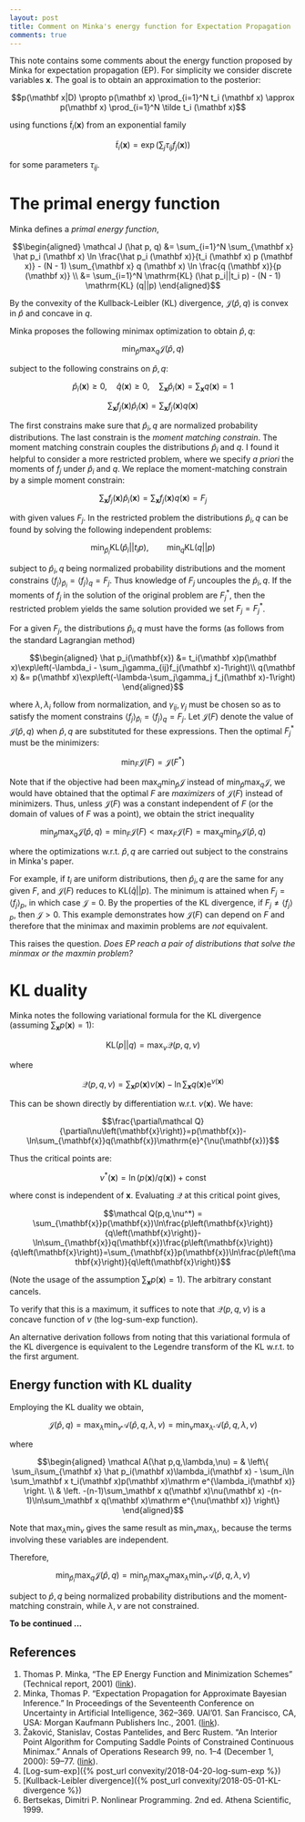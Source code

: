 ```yaml
---
layout: post
title: Comment on Minka's energy function for Expectation Propagation
comments: true
---
```


This note contains some comments about the energy function proposed by Minka for expectation propagation (EP). For simplicity we consider discrete variables $\mathbf x$. The goal is to obtain an approximation to the posterior:

$$p(\mathbf x|D) \propto p(\mathbf x) \prod_{i=1}^N t_i (\mathbf x)
\approx p(\mathbf x) \prod_{i=1}^N \tilde t_i (\mathbf x)$$

using functions $\tilde t_i (\mathbf x)$ from an exponential family

$$\tilde t_i (\mathbf x) = \exp \left( \sum_j \tau_{ij} f_j (\mathbf x) \right)$$

for some parameters $\tau_{ij}$.

# The primal energy function

Minka defines a *primal energy function*,

$$\begin{aligned}
\mathcal J (\hat p, q)
&= \sum_{i=1}^N \sum_{\mathbf x} \hat p_i (\mathbf x) \ln \frac{\hat p_i (\mathbf x)}{t_i (\mathbf x) p (\mathbf x)} - (N - 1) \sum_{\mathbf x} q (\mathbf x) \ln \frac{q (\mathbf x)}{p (\mathbf x)}
\\
&= \sum_{i=1}^N \mathrm{KL} (\hat p_i||t_i p) - (N - 1) \mathrm{KL} (q||p)
\end{aligned}$$

By the convexity of the Kullback-Leibler (KL) divergence, $\mathcal J(\hat p,q)$ is convex in $\hat p$ and concave in $q$.

Minka proposes the following minimax optimization to obtain $\hat p, q$:

$$\min_{\hat p}\max_q\mathcal J (\hat p, q)$$

subject to the following constrains on $\hat p, q$:

$$\hat p_i(\mathbf x) \ge 0,\quad \hat q(\mathbf x)\ge 0,\quad \sum_\mathbf x\hat p_i(\mathbf x) = \sum_\mathbf x q(\mathbf x) = 1$$

$$\sum_{\mathbf x} f_j (\mathbf x) \hat p_i (\mathbf x) = \sum_{\mathbf x} f_j (\mathbf x) q(\mathbf x)$$

The first constrains make sure that $\hat p_i,q$ are normalized probability distributions. The last constrain is the _moment matching constrain_. The moment matching constrain couples the distributions $\hat p_i$ and $q$. I found it helpful to consider a more restricted problem, where we specify _a priori_ the moments of $f_j$ under $\hat p_i$ and $q$. We replace the moment-matching constrain by a simple moment constrain:

$$\sum_{\mathbf x} f_j (\mathbf x) \hat p_i (\mathbf x) = \sum_{\mathbf x} f_j (\mathbf x) q(\mathbf x) = F_j$$

with given values $F_j$. In the restricted problem the distributions $\hat p_i,q$ can be found by solving the following independent problems:

$$\min_{\hat p_i}\mathrm{KL} (\hat p_i||t_i p),\qquad
  \min_{q}\mathrm{KL} (q||p)$$

subject to $\hat p_i,q$ being normalized probability distributions and the moment constrains $\langle f_j\rangle_{\hat p_i} = \langle f_j\rangle_q = F_j$. Thus knowledge of $F_j$ uncouples the $\hat p_i,q$. If the moments of $f_j$ in the solution of the original problem are $F_j^\ast$, then the restricted problem yields the same solution provided we set $F_j = F_j^\ast$.

For a given $F_j$, the distributions $\hat p_i,q$ must have the forms (as follows from the standard Lagrangian method)

$$\begin{aligned}
\hat p_i(\mathbf{x}) &= t_i(\mathbf x)p(\mathbf x)\exp\left(-\lambda_i - \sum_j\gamma_{ij}f_j(\mathbf x)-1\right)\\
q(\mathbf x) &= p(\mathbf x)\exp\left(-\lambda-\sum_j\gamma_j f_j(\mathbf x)-1\right)
\end{aligned}$$

where $\lambda,\lambda_i$ follow from normalization, and $\gamma_{ij},\gamma_j$ must be chosen so as to satisfy the moment constrains $\langle f_j\rangle_{\hat p_i} = \langle f_j\rangle_q = F_j$. Let $\mathcal J(F)$ denote the value of $\mathcal J(\hat p,q)$ when $\hat p,q$ are substituted for these expressions. Then the optimal $F_j^\ast$ must be the minimizers:

$$\min_F \mathcal J(F) = \mathcal J(F^\ast)$$

Note that if the objective had been $\max_q\min_{\hat p} \mathcal J$ instead of $\min_{\hat p}\max_q \mathcal J$, we would have obtained that the optimal $F$ are _maximizers_ of $\mathcal J(F)$ instead of minimizers. Thus, unless $\mathcal J(F)$ was a constant independent of $F$ (or the domain of values of $F$ was a point), we obtain the strict inequality

$$\min_{\hat p}\max_q \mathcal J(\hat p,q) = \min_F \mathcal J(F) < \max_F \mathcal J(F) = \max_q\min_{\hat p} \mathcal J(\hat p,q)$$

where the optimizations w.r.t. $\hat p,q$ are carried out subject to the constrains in Minka's paper.

For example, if $t_i$ are uniform distributions, then $\hat p_i,q$ are the same for any given $F$, and $\mathcal J(F)$ reduces to $\mathrm{KL} (\hat q \vert\vert p)$. The minimum is attained when $F_j=\langle f_j\rangle_p$, in which case $\mathcal J=0$. By the properties of the KL divergence, if $F_j\ne\langle f_j\rangle_p$, then $\mathcal J>0$. This example demonstrates how $\mathcal J(F)$ can depend on $F$ and therefore that the minimax and maximin problems are *not* equivalent.

This raises the question. *Does EP reach a pair of distributions that solve the minmax or the maxmin problem?*

# KL duality

Minka notes the following variational formula for the KL divergence (assuming $\sum_\mathbf x p(\mathbf x)=1)$:

$$\mathrm{KL}(p||q) = \max_\nu \mathcal Q(p,q,\nu)$$

where

$$\mathcal Q(p,q,\nu) = \sum_{\mathbf x} p(\mathbf x) \nu(\mathbf x) - \ln \sum_{\mathbf x} q(\mathbf x) \mathrm e^{\nu(\mathbf x)}$$

This can be shown directly by differentiation w.r.t. $\nu(\mathbf x)$. We have:

$$\frac{\partial\mathcal Q}{\partial\nu\left(\mathbf{x}\right)}=p(\mathbf{x})-\ln\sum_{\mathbf{x}}q(\mathbf{x})\mathrm{e}^{\nu(\mathbf{x})}$$

Thus the critical points are:

$$\nu^*(\mathbf x) = \ln(p(\mathbf x)/q(\mathbf x)) + \text{const}$$

where $\text{const}$ is independent of $\mathbf x$. Evaluating $\mathcal Q$ at this critical point gives,

$$\mathcal Q(p,q,\nu^*) = \sum_{\mathbf{x}}p(\mathbf{x})\ln\frac{p\left(\mathbf{x}\right)}{q\left(\mathbf{x}\right)}-\ln\sum_{\mathbf{x}}q(\mathbf{x})\frac{p\left(\mathbf{x}\right)}{q\left(\mathbf{x}\right)}=\sum_{\mathbf{x}}p(\mathbf{x})\ln\frac{p\left(\mathbf{x}\right)}{q\left(\mathbf{x}\right)}$$

(Note the usage of the assumption $\sum_\mathbf x p(\mathbf x)=1$). The arbitrary constant cancels.

To verify that this is a maximum, it suffices to note that $\mathcal Q(p,q,\nu)$ is a concave function of $\nu$ (the log-sum-exp function).

An alternative derivation follows from noting that this variational formula of the KL divergence is equivalent to the Legendre transform of the KL w.r.t. to the first argument.

## Energy function with KL duality

Employing the KL duality we obtain,

$$\mathcal J (\hat p,q) = \max_\lambda\min_\nu \mathcal A(\hat p,q,\lambda,\nu)
= \min_\nu\max_\lambda \mathcal A(\hat p,q,\lambda,\nu)$$

where

$$\begin{aligned}
\mathcal A(\hat p,q,\lambda,\nu) =
& \left\{
    \sum_i\sum_{\mathbf x} \hat p_i(\mathbf x)\lambda_i(\mathbf x) - \sum_i\ln \sum_\mathbf x t_i(\mathbf x)p(\mathbf x)\mathrm e^{\lambda_i(\mathbf x)}
\right. \\
& \left.
    -(n-1)\sum_\mathbf x q(\mathbf x)\nu(\mathbf x)
    -(n-1)\ln\sum_\mathbf x q(\mathbf x)\mathrm e^{\nu(\mathbf x)}
\right\}
\end{aligned}$$

Note that $\max_\lambda\min_\nu$ gives the same result as $\min_\nu\max_\lambda$, because the terms involving these variables are independent.

Therefore,

$$\min_{\hat p_i}\max_q \mathcal J (\hat p, q)
= \min_{\hat p_i}\max_q\max_\lambda\min_\nu \mathcal A(\hat p,q,\lambda,\nu)$$

subject to $\hat p,q$ being normalized probability distributions and the moment-matching constrain, while $\lambda,\nu$ are not constrained.

**To be continued ...**

## References

1. Thomas P. Minka, “The EP Energy Function and Minimization Schemes” (Technical report, 2001) ([link](https://tminka.github.io/papers/ep/minka-ep-energy.pdf)).
2. Minka, Thomas P. “Expectation Propagation for Approximate Bayesian Inference.” In Proceedings of the Seventeenth Conference on Uncertainty in Artificial Intelligence, 362–369. UAI’01. San Francisco, CA, USA: Morgan Kaufmann Publishers Inc., 2001. ([link](http://dl.acm.org/citation.cfm?id=2074022.2074067)).
3. Žaković, Stanislav, Costas Pantelides, and Berc Rustem. “An Interior Point Algorithm for Computing Saddle Points of Constrained Continuous Minimax.” Annals of Operations Research 99, no. 1–4 (December 1, 2000): 59–77. ([link](https://doi.org/10.1023/A:1019284715657)).
4. [Log-sum-exp]({% post_url convexity/2018-04-20-log-sum-exp %})
5. [Kullback-Leibler divergence]({% post_url convexity/2018-05-01-KL-divergence %})
6. Bertsekas, Dimitri P. Nonlinear Programming. 2nd ed. Athena Scientific, 1999.